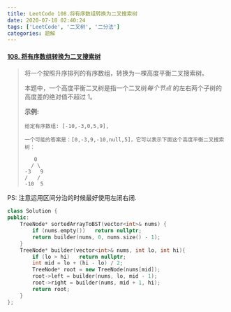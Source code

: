 ```yaml
---
title: LeetCode 108.将有序数组转换为二叉搜索树
date: 2020-07-18 02:40:24
tags: ['LeetCode', '二叉树', '二分法']
categories: 题解
---
```


#### [108. 将有序数组转换为二叉搜索树](https://leetcode-cn.com/problems/convert-sorted-array-to-binary-search-tree/)

<!--more-->

> 将一个按照升序排列的有序数组，转换为一棵高度平衡二叉搜索树。
>
> 本题中，一个高度平衡二叉树是指一个二叉树*每个节点* 的左右两个子树的高度差的绝对值不超过 1。
>
> **示例:** 
>
> ```
> 给定有序数组: [-10,-3,0,5,9],
> 
> 一个可能的答案是：[0,-3,9,-10,null,5]，它可以表示下面这个高度平衡二叉搜索树：
> 
>    0
>   / \
> -3   9
> /   /
> -10  5
> ```

PS: 注意运用区间分治的时候最好使用左闭右闭.

```C++
class Solution {
public:
    TreeNode* sortedArrayToBST(vector<int>& nums) {
        if (nums.empty())   return nullptr;
        return builder(nums, 0, nums.size() - 1);
    }
    TreeNode* builder(vector<int>& nums, int lo, int hi){
        if (lo > hi)   return nullptr;
        int mid = lo + (hi - lo) / 2;
        TreeNode* root = new TreeNode(nums[mid]);
        root->left = builder(nums, lo, mid - 1);
        root->right = builder(nums, mid + 1, hi);
        return root;
    }
};
```


